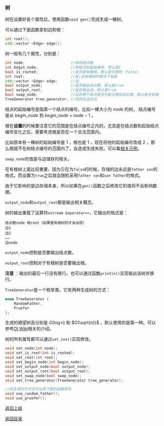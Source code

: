 ### 树

树在设置好各个属性后，使用函数`void gen()`完成生成一棵树。

可以通过下面函数拿到边和根：

```cpp
int root();
std::vector <Edge> edge();
```



树一般有几个属性，分别是：

```cpp
int node;                     //树的结点数
int begin_node;               //树结点的起始编号，默认是1
bool is_rooted;               //是否是有根树，默认是无根树（false）
int root;                     //根,在有根树的情况下有效
std::vector <Edge> edge;      //边
bool output_node;             //是否输出结点数，默认是true
bool output_root;             //是否输出边，默认是true
bool swap_node;               //边的两个结点是否可能交换前后位置，默认是对有根树是false，对无根树是true
TreeGenerator tree_generator; //树的生成方式
```

结点的起始编号是指第一个结点的编号。比如一棵大小为 $node$ 的树， 结点编号是从 $begin\_node$ 到 $begin\_node + node - 1$ 。



根在**设置**的时候要注意它的范围是在结点编号之内的，尤其是在结点数和起始结点编号变化之后，需要考虑根是否在一个合法范围内。

比如原本有一棵树的起始编号是 $1$ ，根也是 $1$ ，现在将他的起始编号改成 $2$ ，那么根就不在树结点编号的范围内了，会造成生成失败。可以看[相关示例](../../../examples/tree_root.cpp)。



`swap_node`的值是与边储存的相关。

在有根树上面比较重要，因为它在为`false`的时候，存储的边永远是`father son`的格式。而设置为`true`之后就会随机采用`father son`和`son father`的格式。

由于它影响的是边存储本身，所以如果在`gen()`函数之后修改它的值将不会影响数据。



`output_node`和`output_root`都是输出相关概念。

树的输出重载了运算符`ostream &operator<<`，它输出的格式是：

```
结点数node 根root（如果是有根树的才会出现）
边1
边2
……
边node
```

`output_node`控制是否要输出结点数。

`output_root`控制对于有根树是否要输出根。

**注意** ：输出的最后一行没有换行。也可以通过函数`println()`实现输出该树并换行。



`TreeGenerator`是一个枚举类，它有两种生成树的方式：

```cpp
enum TreeGenerator {
    RandomFather,
    Pruefer
};
```

生成的期望树高分别是 $O(\log n)$ 和 $O(\sqrt{n})$  ，默认使用的是第一种。可以参考[OI Wiki](https://oi-wiki.org/contest/problemsetting/#%E7%94%9F%E6%88%90%E9%9A%8F%E6%9C%BA%E6%A0%91)相关的介绍。



树的所有属性都可以通过`set_xxx()`实现修改。

```cpp
void set_node(int node);
void set_is_root(int is_rooted);
void set_root(int root);
void set_begin_node(int begin_node);
void set_output_node(bool output_node);
void set_output_root(bool output_root);
void set_swap_node(bool swap_node);
void set_tree_generator(TreeGenerator tree_generator);

//树生成的方式也可以用下面的函数修改
void use_random_father();
void use_pruefer();
```



[返回上级](./summary.md)

[返回目录](../../home.md)
